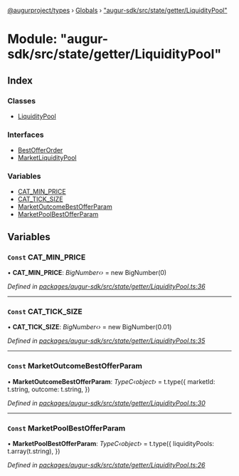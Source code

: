 [@augurproject/types](../README.md) › [Globals](../globals.md) › ["augur-sdk/src/state/getter/LiquidityPool"](_augur_sdk_src_state_getter_liquiditypool_.md)

# Module: "augur-sdk/src/state/getter/LiquidityPool"

## Index

### Classes

* [LiquidityPool](../classes/_augur_sdk_src_state_getter_liquiditypool_.liquiditypool.md)

### Interfaces

* [BestOfferOrder](../interfaces/_augur_sdk_src_state_getter_liquiditypool_.bestofferorder.md)
* [MarketLiquidityPool](../interfaces/_augur_sdk_src_state_getter_liquiditypool_.marketliquiditypool.md)

### Variables

* [CAT_MIN_PRICE](_augur_sdk_src_state_getter_liquiditypool_.md#const-cat_min_price)
* [CAT_TICK_SIZE](_augur_sdk_src_state_getter_liquiditypool_.md#const-cat_tick_size)
* [MarketOutcomeBestOfferParam](_augur_sdk_src_state_getter_liquiditypool_.md#const-marketoutcomebestofferparam)
* [MarketPoolBestOfferParam](_augur_sdk_src_state_getter_liquiditypool_.md#const-marketpoolbestofferparam)

## Variables

### `Const` CAT_MIN_PRICE

• **CAT_MIN_PRICE**: *BigNumber‹›* = new BigNumber(0)

*Defined in [packages/augur-sdk/src/state/getter/LiquidityPool.ts:36](https://github.com/AugurProject/augur/blob/88b6e76efb/packages/augur-sdk/src/state/getter/LiquidityPool.ts#L36)*

___

### `Const` CAT_TICK_SIZE

• **CAT_TICK_SIZE**: *BigNumber‹›* = new BigNumber(0.01)

*Defined in [packages/augur-sdk/src/state/getter/LiquidityPool.ts:35](https://github.com/AugurProject/augur/blob/88b6e76efb/packages/augur-sdk/src/state/getter/LiquidityPool.ts#L35)*

___

### `Const` MarketOutcomeBestOfferParam

• **MarketOutcomeBestOfferParam**: *TypeC‹object›* = t.type({
  marketId: t.string,
  outcome: t.string,
})

*Defined in [packages/augur-sdk/src/state/getter/LiquidityPool.ts:30](https://github.com/AugurProject/augur/blob/88b6e76efb/packages/augur-sdk/src/state/getter/LiquidityPool.ts#L30)*

___

### `Const` MarketPoolBestOfferParam

• **MarketPoolBestOfferParam**: *TypeC‹object›* = t.type({
  liquidityPools: t.array(t.string),
})

*Defined in [packages/augur-sdk/src/state/getter/LiquidityPool.ts:26](https://github.com/AugurProject/augur/blob/88b6e76efb/packages/augur-sdk/src/state/getter/LiquidityPool.ts#L26)*
